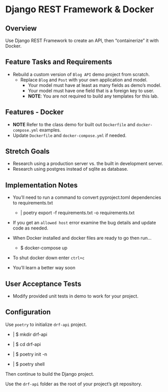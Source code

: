 # Django REST Framework & Docker

## Overview

Use Django REST Framework to create an API, then “containerize” it with Docker.

## Feature Tasks and Requirements

- Rebuild a custom version of ```Blog API``` demo project from scratch.
  - Replace ```Blog``` and ```Post``` with your own application and model.
    - Your model must have at least as many fields as demo’s model.
    - Your model must have one field that is a foreign key to user.
    - **NOTE**: You are not required to build any templates for this lab.

## Features - Docker

- **NOTE** Refer to the class demo for built out ```Dockerfile``` and ```docker-compose.yml``` examples.
- Update ```Dockerfile``` and ```docker-compose.yml``` if needed.

## Stretch Goals

- Research using a production server vs. the built in development server.
- Research using postgres instead of sqlite as database.

## Implementation Notes

- You’ll need to run a command to convert pyproject.toml dependencies to requirements.txt
  - | poetry export -f requirements.txt -o requirements.txt

- If you get an ```allowed host``` error examine the bug details and update code as needed.
- When Docker installed and docker files are ready to go then run…
  - $ docker-compose up
- To shut docker down enter ```ctrl+c```
- You’ll learn a better way soon

## User Acceptance Tests

- Modify provided unit tests in demo to work for your project.

## Configuration

Use ```poetry``` to initialize ```drf-api``` project.

- | $ mkdir drf-api

- | $ cd drf-api

- | $ poetry init -n

- | $ poetry shell

Then continue to build the Django project.

Use the ```drf-api``` folder as the root of your project’s git repository.

